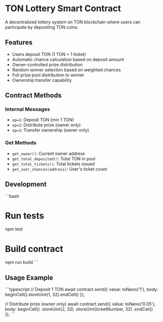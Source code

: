 # TON Lottery Smart Contract

A decentralized lottery system on TON blockchain where users can participate by depositing TON coins.

## Features
- Users deposit TON (1 TON = 1 ticket)  
- Automatic chance calculation based on deposit amount
- Owner-controlled prize distribution
- Random winner selection based on weighted chances
- Full prize pool distribution to winner
- Ownership transfer capability

## Contract Methods

### Internal Messages
- `op=1`: Deposit TON (min 1 TON)
- `op=2`: Distribute prize (owner only)
- `op=3`: Transfer ownership (owner only)

### Get Methods
- `get_owner()`: Current owner address
- `get_total_deposited()`: Total TON in pool
- `get_total_tickets()`: Total tickets issued
- `get_user_chances(address)`: User's ticket count

## Development

\```bash
# Run tests
npm test

# Build contract
npm run build
\```

## Usage Example

\```typescript
// Deposit 1 TON
await contract.send({ 
   value: toNano('1'), 
   body: beginCell().storeUint(1, 32).endCell() 
});

// Distribute prize (owner only)
await contract.send({
   value: toNano('0.05'),
   body: beginCell()
       .storeUint(2, 32)
       .storeUint(ticketNumber, 32)
       .endCell()
});
\```
